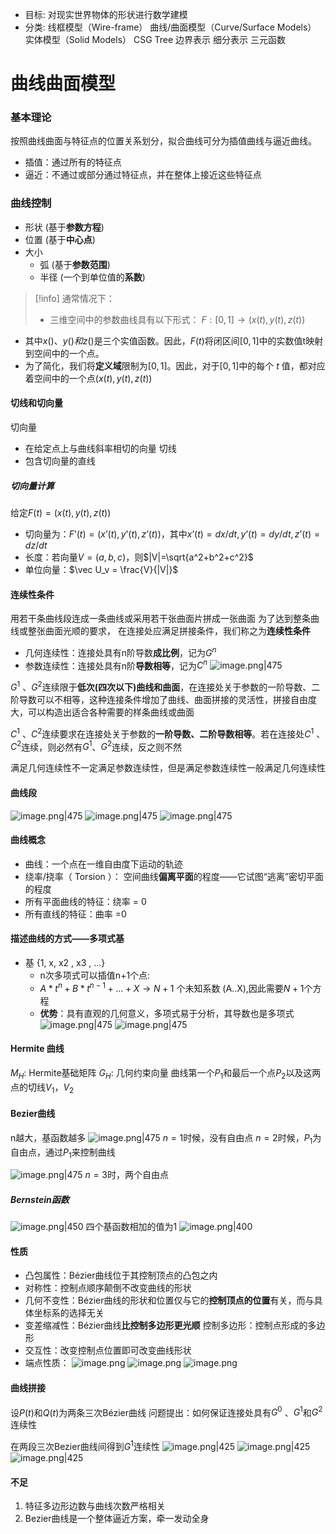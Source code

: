 - 目标:
	对现实世界物体的形状进行数学建模
- 分类:
	线框模型（Wire-frame）
	曲线/曲面模型（Curve/Surface Models）
	实体模型（Solid Models）
		CSG Tree
		边界表示
		细分表示
		三元函数

# 曲线曲面模型
### 基本理论
按照曲线曲面与特征点的位置关系划分，拟合曲线可分为插值曲线与逼近曲线。
- 插值：通过所有的特征点
- 逼近：不通过或部分通过特征点，并在整体上接近这些特征点

### 曲线控制
- 形状 (基于**参数方程**)
- 位置 (基于**中心点**)
- 大小
	- 弧 (基于**参数范围**)
	- 半径 (一个到单位值的**系数**)

>[!info] 通常情况下：
>- 三维空间中的参数曲线具有以下形式：
 $F: [0, 1] → (x(t), y(t), z(t))$
 - 其中$x()、y()和z()$是三个实值函数。因此，$F(t)$将闭区间$[0,1]$中的实数值t映射到空间中的一个点。
  - 为了简化，我们将**定义域**限制为$[0,1]$。因此，对于$[0,1]$中的每个 $t$ 值，都对应着空间中的一个点$(x(t), y(t), z(t))$

#### 切线和切向量
切向量
- 在给定点上与曲线斜率相切的向量
切线
- 包含切向量的直线
##### 切向量计算
给定$F(t)=(x(t),y(t),z(t))$
- 切向量为：$F’(t) = (x’(t), y’(t), z’(t))$，其中$x’(t)= dx/dt, y’(t)= dy/dt, z’(t)= dz/dt$
- 长度：若向量$V=(a,b,c)$，则$|V|=\sqrt{a^2+b^2+c^2}$
- 单位向量：$\vec U_v = \frac{V}{|V|}$

#### 连续性条件
用若干条曲线段连成一条曲线或采用若干张曲面片拼成一张曲面
为了达到整条曲线或整张曲面光顺的要求， 在连接处应满足拼接条件，我们称之为**连续性条件**
- 几何连续性：连接处具有n阶导数**成比例**，记为$G^n$
- 参数连续性：连接处具有n阶**导数相等**，记为$C^n$
![image.png|475](https://cdn.jsdelivr.net/gh/BlackJack0083/image@main/img/20240425083416.png)

$G^1$ 、$G^2$连续限于**低次(四次以下)曲线和曲面**，在连接处关于参数的一阶导数、二阶导数可以不相等，这种连接条件增加了曲线、曲面拼接的灵活性，拼接自由度大，可以构造出适合各种需要的样条曲线或曲面

$C^1$ 、$C^2$连续要求在连接处关于参数的**一阶导数、二阶导数相等**。若在连接处$C^1$ 、$C^2$连续，则必然有$G^1$、$G^2$连续，反之则不然

满足几何连续性不一定满足参数连续性，但是满足参数连续性一般满足几何连续性

#### 曲线段

![image.png|475](https://cdn.jsdelivr.net/gh/BlackJack0083/image@main/img/20240425084012.png)
![image.png|475](https://cdn.jsdelivr.net/gh/BlackJack0083/image@main/img/20240425084112.png)
![image.png|475](https://cdn.jsdelivr.net/gh/BlackJack0083/image@main/img/20240425084210.png)

#### 曲线概念
- 曲线：一个点在一维自由度下运动的轨迹
- 绕率/挠率（ Torsion ）：
	空间曲线**偏离平面**的程度——它试图“逃离”密切平面的程度
- 所有平面曲线的特征：绕率 = 0
- 所有直线的特征：曲率 =0

#### 描述曲线的方式——多项式基
- 基 {1, x, x2 , x3 , …}
	- n次多项式可以插值n+1个点:
	- $A*t^n + B*t^{n-1} + … + X \rightarrow N+1$ 个未知系数 (A..X),因此需要$N+1$个方程
	- **优势**：具有直观的几何意义，多项式易于分析，其导数也是多项式
![image.png|475](https://cdn.jsdelivr.net/gh/BlackJack0083/image@main/img/20240425085816.png)
![image.png|475](https://cdn.jsdelivr.net/gh/BlackJack0083/image@main/img/20240425085827.png)

#### Hermite 曲线
$M_H$: Hermite基础矩阵
$G_H$: 几何约束向量
	曲线第一个$P_1$和最后一个点$P_2$以及这两点的切线$V_1$，$V_2$

#### Bezier曲线
n越大，基函数越多
![image.png|475](https://cdn.jsdelivr.net/gh/BlackJack0083/image@main/img/20240425091525.png)
$n=1$时候，没有自由点
$n=2$时候，$P_1$为自由点，通过$P_1$来控制曲线

![image.png|475](https://cdn.jsdelivr.net/gh/BlackJack0083/image@main/img/20240425091651.png)
$n=3$时，两个自由点

##### Bernstein函数
![image.png|450](https://cdn.jsdelivr.net/gh/BlackJack0083/image@main/img/20240425091741.png)
四个基函数相加的值为1
![image.png|400](https://cdn.jsdelivr.net/gh/BlackJack0083/image@main/img/20240425091938.png)

#### 性质
- 凸包属性：Bézier曲线位于其控制顶点的凸包之内
- 对称性：控制点顺序颠倒不改变曲线的形状
- 几何不变性：Bézier曲线的形状和位置仅与它的**控制顶点的位置**有关，而与具体坐标系的选择无关
- 变差缩减性：Bézier曲线**比控制多边形更光顺**
	控制多边形：控制点形成的多边形
- 交互性：改变控制点位置即可改变曲线形状
- 端点性质：
![image.png](https://cdn.jsdelivr.net/gh/BlackJack0083/image@main/img/20240425092750.png)
![image.png](https://cdn.jsdelivr.net/gh/BlackJack0083/image@main/img/20240425092758.png)
![image.png](https://cdn.jsdelivr.net/gh/BlackJack0083/image@main/img/20240425092804.png)

#### 曲线拼接
设$P(t)$和$Q(t)$为两条三次Bézier曲线
问题提出：如何保证连接处具有$G^0$ 、$G^1$和$G^2$连续性

在两段三次Bezier曲线间得到$G^1$连续性
![image.png|425](https://cdn.jsdelivr.net/gh/BlackJack0083/image@main/img/20240425093535.png)
![image.png|425](https://cdn.jsdelivr.net/gh/BlackJack0083/image@main/img/20240425093733.png)
![image.png|425](https://cdn.jsdelivr.net/gh/BlackJack0083/image@main/img/20240425093744.png)

#### 不足
1. 特征多边形边数与曲线次数严格相关
2. Bezier曲线是一个整体逼近方案，牵一发动全身